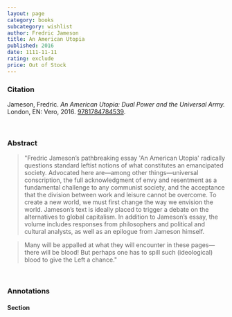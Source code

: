 ```yaml
---
layout: page
category: books
subcategory: wishlist
author: Fredric Jameson
title: An American Utopia
published: 2016
date: 1111-11-11
rating: exclude
price: Out of Stock
---
```


### Citation

Jameson, Fredric. *An American Utopia: Dual Power and the Universal Army.* London, EN: Vero, 2016. [9781784784539](https://www.versobooks.com/en-ca/products/218-an-american-utopia).

<br>

### Abstract

> "Fredric Jameson’s pathbreaking essay 'An American Utopia' radically questions standard leftist notions of what constitutes an emancipated society. Advocated here are—among other things—universal conscription, the full acknowledgment of envy and resentment as a fundamental challenge to any communist society, and the acceptance that the division between work and leisure cannot be overcome. To create a new world, we must first change the way we envision the world. Jameson’s text is ideally placed to trigger a debate on the alternatives to global capitalism. In addition to Jameson’s essay, the volume includes responses from philosophers and political and cultural analysts, as well as an epilogue from Jameson himself.

> Many will be appalled at what they will encounter in these pages—there will be blood! But perhaps one has to spill such (ideological) blood to give the Left a chance."

<br>

### Annotations

#### Section

<br>
